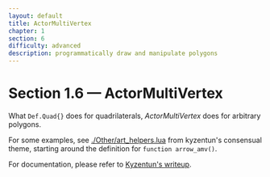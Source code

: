 ```yaml
---
layout: default
title: ActorMultiVertex
chapter: 1
section: 6
difficulty: advanced
description: programmatically draw and manipulate polygons
---
```


# Section 1.6 &mdash; ActorMultiVertex

What `Def.Quad{}` does for quadrilaterals, *ActorMultiVertex* does for arbitrary polygons.

For some examples, see [./Other/art_helpers.lua](https://github.com/kyzentun/consensual/blob/master/Other/art_helpers.lua) from kyzentun's consensual theme, starting around the definition for `function arrow_amv()`.

For documentation, please refer to [Kyzentun's writeup](https://github.com/stepmania/stepmania/blob/master/Docs/Themerdocs/ScreenAMVTest%20overlay.lua).